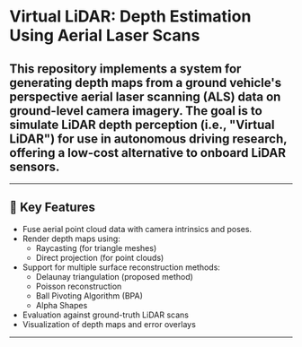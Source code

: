 # Virtual LiDAR: Depth Estimation Using Aerial Laser Scans

## This repository implements a system for generating depth maps from a ground vehicle's perspective aerial laser scanning (ALS) data on ground-level camera imagery. The goal is to simulate LiDAR depth perception (i.e., "Virtual LiDAR") for use in autonomous driving research, offering a low-cost alternative to onboard LiDAR sensors.

---

## 🧠 Key Features

- Fuse aerial point cloud data with camera intrinsics and poses.
- Render depth maps using:
  - Raycasting (for triangle meshes)
  - Direct projection (for point clouds)
- Support for multiple surface reconstruction methods:
  - Delaunay triangulation (proposed method)
  - Poisson reconstruction
  - Ball Pivoting Algorithm (BPA)
  - Alpha Shapes
- Evaluation against ground-truth LiDAR scans
- Visualization of depth maps and error overlays

---

